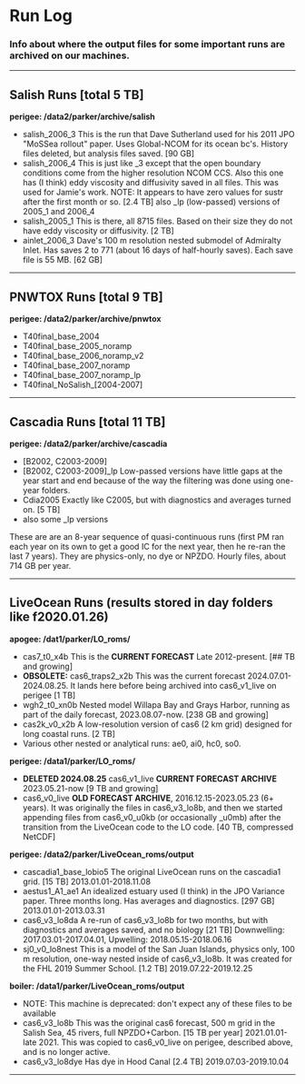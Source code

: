 # Run Log

### Info about where the output files for some important runs are archived on our machines.

---

## Salish Runs [total 5 TB]

**perigee: /data2/parker/archive/salish**

- salish_2006_3 This is the run that Dave Sutherland used for his 2011 JPO "MoSSea rollout" paper. Uses Global-NCOM for its ocean bc's. History files deleted, but analysis files saved. [90 GB]
- salish_2006_4 This is just like _3 except that the open boundary conditions come from the higher resolution NCOM CCS. Also this one has (I think) eddy viscosity and diffusivity saved in all files. This was used for Jamie's work. NOTE: It appears to have zero values for sustr after the first month or so. [2.4 TB]
also _lp (low-passed) versions of 2005_1 and 2006_4
- salish_2005_1 This is there, all 8715 files. Based on their size they do not have eddy viscosity or diffusivity. [2 TB]
- ainlet_2006_3 Dave's 100 m resolution nested submodel of Admiralty Inlet. Has saves 2 to 771 (about 16 days of half-hourly saves). Each save file is 55 MB. [62 GB]

---

## PNWTOX Runs [total 9 TB]

**perigee: /data2/parker/archive/pnwtox**

- T40final_base_2004
- T40final_base_2005_noramp
- T40final_base_2006_noramp_v2
- T40final_base_2007_noramp
- T40final_base_2007_noramp_lp
- T40final_NoSalish_[2004-2007]

---

## Cascadia Runs [total 11 TB]

**perigee: /data2/parker/archive/cascadia**

- [B2002, C2003-2009]
- [B2002, C2003-2009]_lp Low-passed versions have little gaps at the year start and end because of the way the filtering was done using one-year folders.
- Cdia2005 Exactly like C2005, but with diagnostics and averages turned on. [5 TB]
- also some _lp versions

These are are an 8-year sequence of quasi-continuous runs (first PM ran each year on its own to get a good IC for the next year, then he re-ran the last 7 years). They are physics-only, no dye or NPZDO. Hourly files, about 714 GB per year.

---

## LiveOcean Runs (results stored in day folders like f2020.01.26)

**apogee: /dat1/parker/LO_roms/**

- cas7_t0_x4b This is the **CURRENT FORECAST** Late 2012-present. [## TB and growing]
- **OBSOLETE:** cas6_traps2_x2b This was the current forecast 2024.07.01-2024.08.25. It lands here before being archived into cas6_v1_live on perigee [1 TB]
- wgh2_t0_xn0b Nested model Willapa Bay and Grays Harbor, running as part of the daily forecast, 2023.08.07-now. [238 GB and growing]
- cas2k_v0_x2b A low-resolution version of cas6 (2 km grid) designed for long coastal runs. [2 TB]
- Various other nested or analytical runs: ae0, ai0, hc0, so0.

**perigee: /data1/parker/LO_roms/**

- **DELETED 2024.08.25** cas6_v1_live **CURRENT FORECAST ARCHIVE** 2023.05.21-now [9 TB and growing]
- cas6_v0_live **OLD FORECAST ARCHIVE**, 2016.12.15-2023.05.23 (6+ years). It was originally the files in cas6_v3_lo8b, and then we started appending files from cas6_v0_u0kb (or occasionally _u0mb) after the transition from the LiveOcean code to the LO code. [40 TB, compressed NetCDF]

**perigee: /data2/parker/LiveOcean_roms/output**

- cascadia1_base_lobio5 The original LiveOcean runs on the cascadia1 grid. [15 TB] 2013.01.01-2018.11.08
- aestus1_A1_ae1 An idealized estuary used (I think) in the JPO Variance paper. Three months long. Has averages and diagnostics. [297 GB] 2013.01.01-2013.03.31
- cas6_v3_lo8da A re-run of cas6_v3_lo8b for two months, but with diagnostics and averages saved, and no biology [21 TB] Downwelling: 2017.03.01-2017.04.01, Upwelling: 2018.05.15-2018.06.16
- sj0_v0_lo8nest This is a model of the San Juan Islands, physics only, 100 m resolution, one-way nested inside of cas6_v3_lo8b. It was created for the FHL 2019 Summer School. [1.2 TB] 2019.07.22-2019.12.25

**boiler: /data1/parker/LiveOcean_roms/output**
- NOTE: This machine is deprecated: don't expect any of these files to be available
- cas6_v3_lo8b This was the original cas6 forecast, 500 m grid in the Salish Sea, 45 rivers, full NPZDO+Carbon. [15 TB per year] 2021.01.01-late 2021. This was copied to cas6_v0_live on perigee, described above, and is no longer active.
- cas6_v3_lo8dye Has dye in Hood Canal [2.4 TB] 2019.07.03-2019.10.04

---
